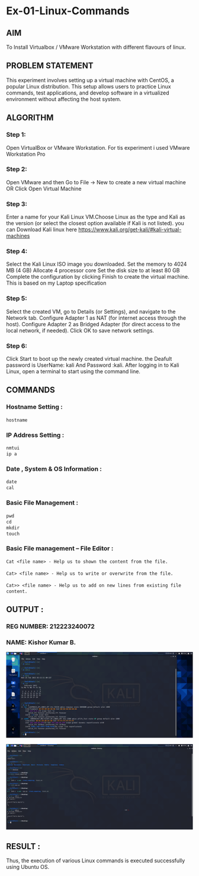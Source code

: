 # Ex-01-Linux-Commands
  ## AIM
To Install Virtualbox / VMware Workstation with different flavours of linux.
## PROBLEM STATEMENT
This experiment involves setting up a virtual machine with CentOS, a popular Linux distribution. This setup allows users to practice Linux commands, test applications, and develop software in a virtualized environment without affecting the host system.

## ALGORITHM
 ### Step 1:
 Open VirtualBox or VMware Workstation. For tis experiment i used VMware Workstation Pro
 ### Step 2:
 Open VMware and then Go to File -> New to create a new virtual machine OR Click Open Virtual Machine 
 ### Step 3:
 Enter a name for your Kali Linux  VM.Choose Linux as the type and Kali as the version (or select the closest option available if Kali is not listed).
 you can Download Kali linux here https://www.kali.org/get-kali/#kali-virtual-machines
 ### Step 4:
Select the Kali Linux ISO image you downloaded.
Set the  memory to 4024 MB (4 GB)
Allocate 4 processor core
Set the disk size to at least 80 GB
Complete the configuration by clicking Finish to create the virtual machine. This is based on my Laptop specification
 ### Step 5:
 Select the created VM, go to Details (or Settings), and navigate to the Network tab.
Configure Adapter 1 as NAT (for internet access through the host).
Configure Adapter 2 as Bridged Adapter (for direct access to the local network, if needed).
Click OK to save network settings.
### Step 6:
Click Start to boot up the newly created virtual machine.
the Deafult password is UserName: kali And Password :kali.  After logging in to Kali Linux, open a terminal to start using the command line.
## COMMANDS

### Hostname Setting :
    hostname
### IP Address Setting :
    nmtui
    ip a
### Date , System & OS Information :
    date 
    cal
### Basic File Management :
    pwd
    cd
    mkdir
    touch
### Basic File management – File Editor :
    Cat <file name> - Help us to shown the content from the file.

    Cat> <file name> - Help us to write or overwrite from the file.

    Cat>> <file name> - Help us to add on new lines from existing file content.


## OUTPUT :
### REG NUMBER: 212223240072
### NAME: Kishor Kumar B.
![1](img/Screenshot_2025-02-26_03_16_59.png)


![2](img/Screenshot_2025-02-26_03_22_33.png)

 
 
## RESULT :
Thus, the execution of various Linux commands is executed successfully using Ubuntu OS.
 

  


